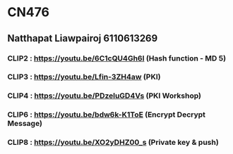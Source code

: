# CN476
## Natthapat Liawpairoj 6110613269

### CLIP2 : https://youtu.be/6C1cQU4Gh6I (Hash function - MD 5)
### CLIP3 : https://youtu.be/Lfin-3ZH4aw (PKI)
### CLIP4 : https://youtu.be/PDzeluGD4Vs (PKI Workshop)
### CLIP6 : https://youtu.be/bdw6k-K1ToE (Encrypt Decrypt Message)
### CLIP8 : https://youtu.be/XO2yDHZ00_s (Private key & push)
